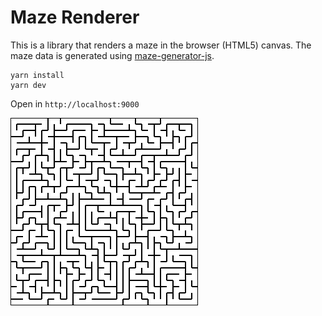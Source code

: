 # Maze Renderer

This is a library that renders a maze in the browser (HTML5) canvas. The maze data is generated using [maze-generator-js](https://github.com/miketmoore/maze-generator-js).

```
yarn install
yarn dev
```

Open in `http://localhost:9000`

![Maze](maze.png)
